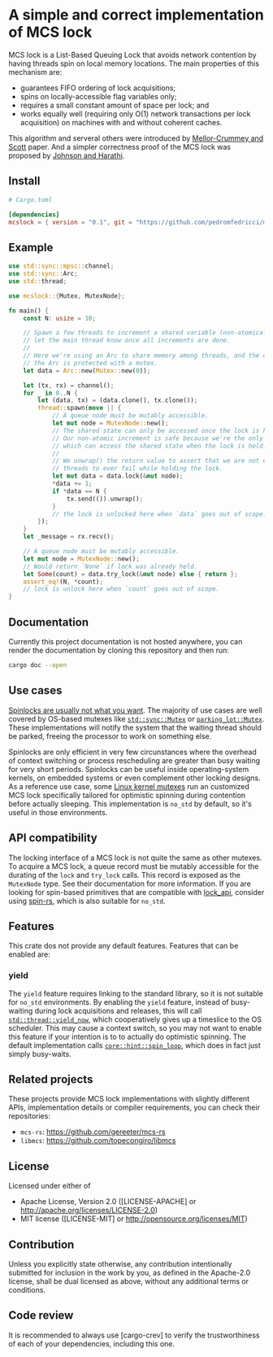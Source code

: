 # A simple and correct implementation of MCS lock

MCS lock is a List-Based Queuing Lock that avoids network contention by
having threads spin on local memory locations. The main properties of this
mechanism are:

- guarantees FIFO ordering of lock acquisitions;
- spins on locally-accessible flag variables only;
- requires a small constant amount of space per lock; and
- works equally well (requiring only O(1) network transactions per lock
  acquisition) on machines with and without coherent caches.

This algorithm and serveral others were introduced by [Mellor-Crummey and Scott] paper.
And a simpler correctness proof of the MCS lock was proposed by [Johnson and Harathi].

## Install

```toml
# Cargo.toml

[dependencies]
mcslock = { version = "0.1", git = "https://github.com/pedromfedricci/mcslock" }
```

## Example

```rust
use std::sync::mpsc::channel;
use std::sync::Arc;
use std::thread;

use mcslock::{Mutex, MutexNode};

fn main() {
    const N: usize = 10;

    // Spawn a few threads to increment a shared variable (non-atomically), and
    // let the main thread know once all increments are done.
    //
    // Here we're using an Arc to share memory among threads, and the data inside
    // the Arc is protected with a mutex.
    let data = Arc::new(Mutex::new(0));

    let (tx, rx) = channel();
    for _ in 0..N {
        let (data, tx) = (data.clone(), tx.clone());
        thread::spawn(move || {
            // A queue node must be mutably accessible.
            let mut node = MutexNode::new();
            // The shared state can only be accessed once the lock is held.
            // Our non-atomic increment is safe because we're the only thread
            // which can access the shared state when the lock is held.
            //
            // We unwrap() the return value to assert that we are not expecting
            // threads to ever fail while holding the lock.
            let mut data = data.lock(&mut node);
            *data += 1;
            if *data == N {
                tx.send(()).unwrap();
            }
            // the lock is unlocked here when `data` goes out of scope.
        });
    }
    let _message = rx.recv();

    // A queue node must be mutably accessible.
    let mut node = MutexNode::new();
    // Would return `None` if lock was already held.
    let Some(count) = data.try_lock(&mut node) else { return };
    assert_eq!(N, *count);
    // lock is unlock here when `count` goes out of scope.
}
```

## Documentation

Currently this project documentation is not hosted anywhere, you can render
the documentation by cloning this repository and then run:

```bash
cargo doc --open
```

## Use cases

[Spinlocks are usually not what you want]. The majority of use cases are well
covered by OS-based mutexes like [`std::sync::Mutex`] or [`parking_lot::Mutex`].
These implementations will notify the system that the waiting thread should
be parked, freeing the processor to work on something else.

Spinlocks are only efficient in very few circunstances where the overhead
of context switching or process rescheduling are greater than busy waiting
for very short periods. Spinlocks can be useful inside operating-system kernels,
on embedded systems or even complement other locking designs. As a reference
use case, some [Linux kernel mutexes] run an customized MCS lock specifically
tailored for optimistic spinning during contention before actually sleeping.
This implementation is `no_std` by default, so it's useful in those environments.

## API compatibility

The locking interface of a MCS lock is not quite the same as other mutexes.
To acquire a MCS lock, a queue record must be mutably accessible for the
durating of the `lock` and `try_lock` calls. This record is exposed as
the `MutexNode` type. See their documentation for more information.
If you are looking for spin-based primitives that are compatible with
[lock_api], consider using [spin-rs], which is also suitable for `no_std`.

## Features

This crate dos not provide any default features. Features that can be enabled
are:

### yield

The `yield` feature requires linking to the standard library, so it is not
suitable for `no_std` environments. By enabling the `yield` feature, instead
of busy-waiting during lock acquisitions and releases, this will call
[`std::thread::yield_now`], which cooperatively gives up a timeslice to the
OS scheduler. This may cause a context switch, so you may not want to enable
this feature if your intention is to to actually do optimistic spinning. The
default implementation calls [`core::hint::spin_loop`], which does in fact
just simply busy-waits.

## Related projects

These projects provide MCS lock implementations with slightly different APIs,
implementation details or compiler requirements, you can check their
repositories:

- `mcs-rs`: <https://github.com/gereeter/mcs-rs>
- `libmcs`: <https://github.com/topecongiro/libmcs>

## License

Licensed under either of

- Apache License, Version 2.0 ([LICENSE-APACHE] or <http://apache.org/licenses/LICENSE-2.0>)
- MIT license ([LICENSE-MIT] or <http://opensource.org/licenses/MIT>)

## Contribution

Unless you explicitly state otherwise, any contribution intentionally submitted
for inclusion in the work by you, as defined in the Apache-2.0 license, shall
be dual licensed as above, without any additional terms or conditions.

## Code review

It is recommended to always use [cargo-crev] to verify the trustworthiness of
each of your dependencies, including this one.

[`std::sync::Mutex`]: https://doc.rust-lang.org/std/sync/struct.Mutex.html
[`parking_lot::Mutex`]: https://docs.rs/parking_lot/latest/parking_lot/type.Mutex.html
[`std::thread::yield_now`]: https://doc.rust-lang.org/std/thread/fn.yield_now.html
[`core::hint::spin_loop`]: https://doc.rust-lang.org/core/hint/fn.spin_loop.html
[spin-lock]: https://en.wikipedia.org/wiki/Spinlock
[spin-rs]: https://docs.rs/spin/latest/spin
[lock_api]: https://docs.rs/lock_api/latest/lock_api
[Linux kernel mutexes]: https://www.kernel.org/doc/html/latest/locking/mutex-design.html
[Spinlocks are usually not what you want]: https://matklad.github.io/2020/01/02/spinlocks-considered-harmful.html
[Mellor-Crummey and Scott]: https://www.cs.rochester.edu/~scott/papers/1991_TOCS_synch.pdf
[Johnson and Harathi]: https://web.archive.org/web/20140411142823/http://www.cise.ufl.edu/tr/DOC/REP-1992-71.pdf
